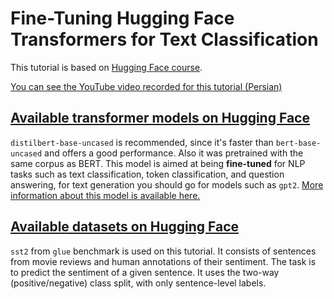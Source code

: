 # Fine-Tuning Hugging Face Transformers for Text Classification

This tutorial is based on [Hugging Face course](https://huggingface.co/course).

[You can see the YouTube video recorded for this tutorial (Persian)](https://youtu.be/taAURowmzks)


## [Available transformer models on Hugging Face](https://huggingface.co/models)

`distilbert-base-uncased` is recommended, since it's faster than `bert-base-uncased` and offers a good performance. Also it was pretrained with the same corpus as BERT. This model is aimed at being **fine-tuned** for NLP tasks such as text classification, token classification, and question answering, for text generation you should go for models such as `gpt2`. [More information about this model is available here.](https://huggingface.co/distilbert-base-uncased)


## [Available datasets on Hugging Face](https://huggingface.co/datasets)

`sst2` from `glue` benchmark is used on this tutorial. It consists of sentences from movie reviews and human annotations of their sentiment. The task is to predict the sentiment of a given sentence. It uses the two-way (positive/negative) class split, with only sentence-level labels.